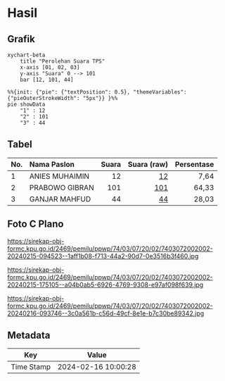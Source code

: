 # Hasil

## Grafik

```mermaid
xychart-beta
    title "Perolehan Suara TPS"
    x-axis [01, 02, 03]
    y-axis "Suara" 0 --> 101
    bar [12, 101, 44]
```

```mermaid
%%{init: {"pie": {"textPosition": 0.5}, "themeVariables": {"pieOuterStrokeWidth": "5px"}} }%%
pie showData
    "1" : 12
    "2" : 101
    "3" : 44
```

## Tabel

| No. | Nama Paslon    | Suara | Suara (raw) | Persentase |
|:--- |:-------------- | -----:| -----------:| ----------:|
| 1   | ANIES MUHAIMIN | 12    | [12][p-1]   | 7,64       |
| 2   | PRABOWO GIBRAN | 101   | [101][p-2]  | 64,33      |
| 3   | GANJAR MAHFUD  | 44    | [44][p-3]   | 28,03      |


[p-1]: https://github.com/gigit-pemilu/pemilu-2024-74-sulawesi-tenggara/blob/main/pilpres/hitung-suara/sub/74-sulawesi-tenggara/sub/03-muna/sub/07-maligano/sub/2002-latompa/sub/002-tps/sub/paslon-1.txt
[p-2]: https://github.com/gigit-pemilu/pemilu-2024-74-sulawesi-tenggara/blob/main/pilpres/hitung-suara/sub/74-sulawesi-tenggara/sub/03-muna/sub/07-maligano/sub/2002-latompa/sub/002-tps/sub/paslon-2.txt
[p-3]: https://github.com/gigit-pemilu/pemilu-2024-74-sulawesi-tenggara/blob/main/pilpres/hitung-suara/sub/74-sulawesi-tenggara/sub/03-muna/sub/07-maligano/sub/2002-latompa/sub/002-tps/sub/paslon-3.txt

## Foto C Plano

https://sirekap-obj-formc.kpu.go.id/2469/pemilu/ppwp/74/03/07/20/02/7403072002002-20240215-094523--1aff1b08-f713-44a2-90d7-0e3516b3f460.jpg

https://sirekap-obj-formc.kpu.go.id/2469/pemilu/ppwp/74/03/07/20/02/7403072002002-20240215-175105--a04b0ab5-6926-4769-9308-e97af098f639.jpg

https://sirekap-obj-formc.kpu.go.id/2469/pemilu/ppwp/74/03/07/20/02/7403072002002-20240216-093746--3c0a561b-c56d-49cf-8e1e-b7c30be89342.jpg


## Metadata

| Key        | Value               |
| ---------- | ------------------- |
| Time Stamp | 2024-02-16 10:00:28 |



